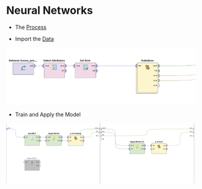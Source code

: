 
# Neural Networks

* The [Process](https://github.com/xbwei/machine_learning_in_rapidminer/blob/master/neural_networks/mlp.xml)

* Import the [Data](https://github.com/xbwei/machine_learning_in_rapidminer/blob/master/house_price_label.xlsx) 
<img src="mlp_1.PNG" width="700">

* Train and Apply the Model
<img src="mlp_2.PNG" width="700">

